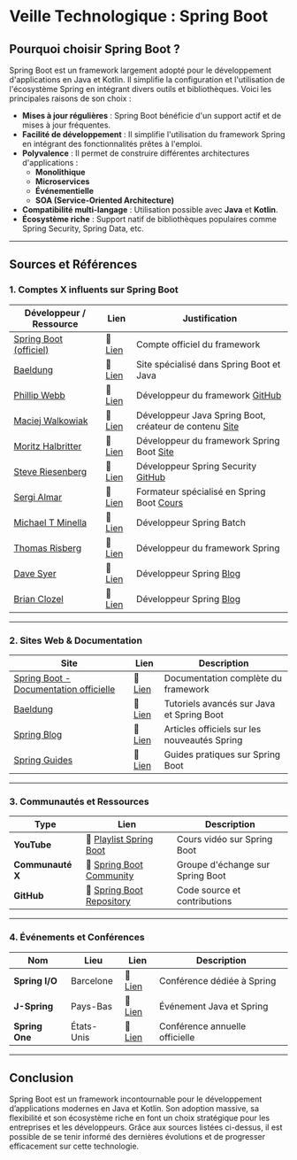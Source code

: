 # **Veille Technologique : Spring Boot**

## **Pourquoi choisir Spring Boot ?**

Spring Boot est un framework largement adopté pour le développement d'applications en Java et Kotlin. Il simplifie la configuration et l'utilisation de l'écosystème Spring en intégrant divers outils et bibliothèques. Voici les principales raisons de son choix :

- **Mises à jour régulières** : Spring Boot bénéficie d'un support actif et de mises à jour fréquentes.
- **Facilité de développement** : Il simplifie l'utilisation du framework Spring en intégrant des fonctionnalités prêtes à l'emploi.
- **Polyvalence** : Il permet de construire différentes architectures d'applications :
  - **Monolithique**
  - **Microservices**
  - **Événementielle**
  - **SOA (Service-Oriented Architecture)**
- **Compatibilité multi-langage** : Utilisation possible avec **Java** et **Kotlin**.
- **Écosystème riche** : Support natif de bibliothèques populaires comme Spring Security, Spring Data, etc.

---

## **Sources et Références**

### **1. Comptes X influents sur Spring Boot**

| Développeur / Ressource                            | Lien                                     | Justification                                                                          |
| -------------------------------------------------- | ---------------------------------------- | -------------------------------------------------------------------------------------- |
| [Spring Boot (officiel)](https://x.com/springboot) | 🔗 [Lien](https://x.com/springboot)      | Compte officiel du framework                                                           |
| [Baeldung](https://x.com/baeldung)                 | 🔗 [Lien](https://x.com/baeldung)        | Site spécialisé dans Spring Boot et Java                                               |
| [Phillip Webb](https://x.com/phillip_webb)         | 🔗 [Lien](https://x.com/phillip_webb)    | Développeur du framework [GitHub](https://github.com/philwebb)                         |
| [Maciej Walkowiak](https://x.com/maciejwalkowiak)  | 🔗 [Lien](https://x.com/maciejwalkowiak) | Développeur Java Spring Boot, créateur de contenu [Site](https://maciejwalkowiak.com/) |
| [Moritz Halbritter](https://x.com/m_halbritter)    | 🔗 [Lien](https://x.com/m_halbritter)    | Développeur du framework Spring Boot [Site](https://mhalbritter.github.io/)            |
| [Steve Riesenberg](https://x.com/sjohnr)           | 🔗 [Lien](https://x.com/sjohnr)          | Développeur Spring Security [GitHub](https://github.com/sjohnr)                        |
| [Sergi Almar](https://x.com/sergialmar)            | 🔗 [Lien](https://x.com/sergialmar)      | Formateur spécialisé en Spring Boot [Cours](https://spring.training/)                  |
| [Michael T Minella](https://x.com/michaelminella)  | 🔗 [Lien](https://x.com/michaelminella)  | Développeur Spring Batch                                                               |
| [Thomas Risberg](https://x.com/trisberg)           | 🔗 [Lien](https://x.com/trisberg)        | Développeur du framework Spring                                                        |
| [Dave Syer](https://x.com/david_syera)             | 🔗 [Lien](https://x.com/david_syera)     | Développeur Spring [Blog](https://spring.io/authors/dsyer)                             |
| [Brian Clozel](https://x.com/bclozel)              | 🔗 [Lien](https://x.com/bclozel)         | Développeur Spring [Blog](https://spring.io/authors/bclozel)                           |

---

### **2. Sites Web & Documentation**

| Site                                                                             | Lien                                              | Description                                  |
| -------------------------------------------------------------------------------- | ------------------------------------------------- | -------------------------------------------- |
| [Spring Boot - Documentation officielle](https://spring.io/projects/spring-boot) | 🔗 [Lien](https://spring.io/projects/spring-boot) | Documentation complète du framework          |
| [Baeldung](https://www.baeldung.com)                                             | 🔗 [Lien](https://www.baeldung.com)               | Tutoriels avancés sur Java et Spring Boot    |
| [Spring Blog](https://spring.io/blog)                                            | 🔗 [Lien](https://spring.io/blog)                 | Articles officiels sur les nouveautés Spring |
| [Spring Guides](https://spring.io/guides)                                        | 🔗 [Lien](https://spring.io/guides)               | Guides pratiques sur Spring Boot             |

---

### **3. Communautés et Ressources**

| Type             | Lien                                                                                                            | Description                      |
| ---------------- | --------------------------------------------------------------------------------------------------------------- | -------------------------------- |
| **YouTube**      | 🎥 [Playlist Spring Boot](https://www.youtube.com/watch?v=wduYdtUpcXo\&list=PLMYF6NkLrdN--rFJP7dP7ZHLrFlEsJf8H) | Cours vidéo sur Spring Boot      |
| **Communauté X** | 🔗 [Spring Boot Community](https://x.com/i/communities/1678803787803131909)                                     | Groupe d'échange sur Spring Boot |
| **GitHub**       | 🔗 [Spring Boot Repository](https://github.com/spring-projects/spring-boot)                                     | Code source et contributions     |

---

### **4. Événements et Conférences**

| Nom            | Lieu       | Lien                                  | Description                    |
| -------------- | ---------- | ------------------------------------- | ------------------------------ |
| **Spring I/O** | Barcelone  | 🔗 [Lien](https://2024.springio.net/) | Conférence dédiée à Spring     |
| **J-Spring**   | Pays-Bas   | 🔗 [Lien](https://jspring.nl/)        | Événement Java et Spring       |
| **Spring One** | États-Unis | 🔗 [Lien](https://springone.io/)      | Conférence annuelle officielle |

---

## **Conclusion**

Spring Boot est un framework incontournable pour le développement d’applications modernes en Java et Kotlin. Son adoption massive, sa flexibilité et son écosystème riche en font un choix stratégique pour les entreprises et les développeurs. Grâce aux sources listées ci-dessus, il est possible de se tenir informé des dernières évolutions et de progresser efficacement sur cette technologie.





